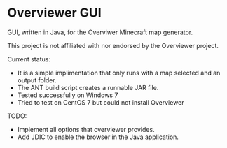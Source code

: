 # Overviewer GUI

GUI, written in Java, for the Overviwer Minecraft map generator.

This project is not affiliated with nor endorsed by the Overviewer project.

Current status:
 - It is a simple implimentation that only runs with a map selected and an output folder.
 - The ANT build script creates a runnable JAR file.
 - Tested successfully on Windows 7
 - Tried to test on CentOS 7 but could not install Overviewer

TODO:
 - Implement all options that overviewer provides.
 - Add JDIC to enable the browser in the Java application.
